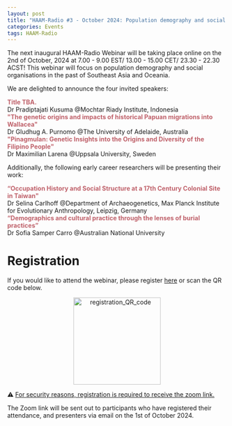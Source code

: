 ```yaml
---
layout: post
title: "HAAM-Radio #3 - October 2024: Population demography and social organisations in the past of Southeast Asia and Oceania"
categories: Events
tags: HAAM-Radio
---
```


The next inaugural HAAM-Radio Webinar will be taking place online on the 2nd of October, 2024 at 7.00 - 9.00 EST/ 13.00 - 15.00 CET/ 23.30 - 22.30 ACST! This webinar will focus on population demography and social organisations in the past of Southeast Asia and Oceania. 

We are delighted to announce the four invited speakers:

**<span style="color:#BF616A">Title TBA.</span>** \
Dr Pradiptajati Kusuma @Mochtar Riady Institute, Indonesia\
**<span style="color:#BF616A">"The genetic origins and impacts of historical Papuan migrations into Wallacea"</span>** \
Dr Gludhug A. Purnomo @The University of Adelaide, Australia\
**<span style="color:#BF616A">"Pinagmulan: Genetic Insights into the Origins and Diversity of the Filipino People"</span>** \
Dr Maximilian Larena @Uppsala University, Sweden

Additionally, the following early career researchers will be presenting their work:

**<span style="color:#BF616A">“Occupation History and Social Structure at a 17th Century Colonial Site in Taiwan"</span>** \
Dr Selina Carlhoff @Department of Archaeogenetics, Max Planck Institute for Evolutionary Anthropology, Leipzig, Germany \
**<span style="color:#BF616A">“Demographics and cultural practice through the lenses of burial practices”</span>** \
Dr Sofia Samper Carro @Australian National University

# Registration 

If you would like to attend the webinar, please register [here](https://docs.google.com/forms/d/e/1FAIpQLSdn3avlwfKvnsIlErkZfu6t3vELk9r1QloTPBuPPnVcIugOyQ/viewform?usp=pp_url) or scan the QR code below.

<p  align="middle">
<a href="https://docs.google.com/forms/d/e/1FAIpQLSdn3avlwfKvnsIlErkZfu6t3vELk9r1QloTPBuPPnVcIugOyQ/viewform?usp=pp_url"><img src="{{ "/assets/media/event_images/2024-09-19-event/registration_QR_code.png" | relative_url }}" alt="registration_QR_code" width="200px" height="200px" ></a>
</p>
⚠️ <u>For security reasons, registration is required to receive the zoom link.</u>

The Zoom link will be sent out to participants who have registered their attendance, and presenters via email on the 1st of October 2024.
